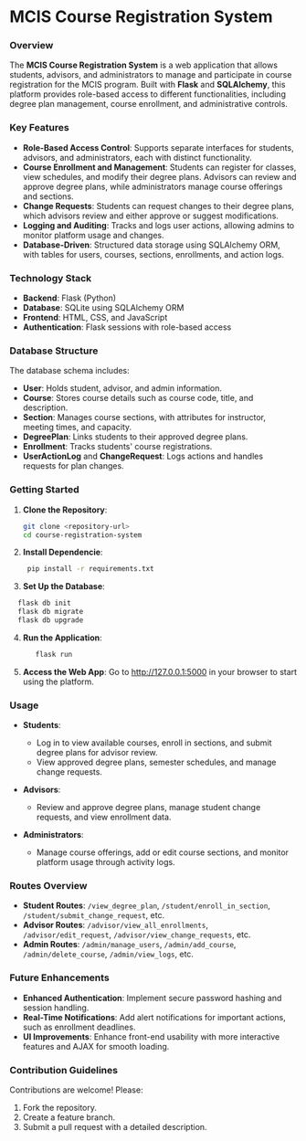 # MCIS Course Registration System

### Overview
The **MCIS Course Registration System** is a web application that allows students, advisors, and administrators to manage and participate in course registration for the MCIS program. Built with **Flask** and **SQLAlchemy**, this platform provides role-based access to different functionalities, including degree plan management, course enrollment, and administrative controls. 

### Key Features
- **Role-Based Access Control**: Supports separate interfaces for students, advisors, and administrators, each with distinct functionality.
- **Course Enrollment and Management**: Students can register for classes, view schedules, and modify their degree plans. Advisors can review and approve degree plans, while administrators manage course offerings and sections.
- **Change Requests**: Students can request changes to their degree plans, which advisors review and either approve or suggest modifications.
- **Logging and Auditing**: Tracks and logs user actions, allowing admins to monitor platform usage and changes.
- **Database-Driven**: Structured data storage using SQLAlchemy ORM, with tables for users, courses, sections, enrollments, and action logs.

### Technology Stack
- **Backend**: Flask (Python)
- **Database**: SQLite using SQLAlchemy ORM
- **Frontend**: HTML, CSS, and JavaScript
- **Authentication**: Flask sessions with role-based access

### Database Structure
The database schema includes:
- **User**: Holds student, advisor, and admin information.
- **Course**: Stores course details such as course code, title, and description.
- **Section**: Manages course sections, with attributes for instructor, meeting times, and capacity.
- **DegreePlan**: Links students to their approved degree plans.
- **Enrollment**: Tracks students' course registrations.
- **UserActionLog** and **ChangeRequest**: Logs actions and handles requests for plan changes.
### Getting Started

1. **Clone the Repository**:
   ```bash
   git clone <repository-url>
   cd course-registration-system
   ```
2. **Install Dependencie**:
   ```bash
    pip install -r requirements.txt
   ```
3. **Set Up the Database**:
  ```bash
    flask db init
    flask db migrate
    flask db upgrade
  ```
4. **Run the Application**:
   ```bash
      flask run
   ```
5. **Access the Web App**: Go to http://127.0.0.1:5000 in your browser to start using the platform.
   
### Usage

- **Students**: 
   - Log in to view available courses, enroll in sections, and submit degree plans for advisor review.
   - View approved degree plans, semester schedules, and manage change requests.
   
- **Advisors**: 
   - Review and approve degree plans, manage student change requests, and view enrollment data.
   
- **Administrators**: 
   - Manage course offerings, add or edit course sections, and monitor platform usage through activity logs.

### Routes Overview
- **Student Routes**: `/view_degree_plan`, `/student/enroll_in_section`, `/student/submit_change_request`, etc.
- **Advisor Routes**: `/advisor/view_all_enrollments`, `/advisor/edit_request`, `/advisor/view_change_requests`, etc.
- **Admin Routes**: `/admin/manage_users`, `/admin/add_course`, `/admin/delete_course`, `/admin/view_logs`, etc.

### Future Enhancements
- **Enhanced Authentication**: Implement secure password hashing and session handling.
- **Real-Time Notifications**: Add alert notifications for important actions, such as enrollment deadlines.
- **UI Improvements**: Enhance front-end usability with more interactive features and AJAX for smooth loading.

### Contribution Guidelines
Contributions are welcome! Please:
1. Fork the repository.
2. Create a feature branch.
3. Submit a pull request with a detailed description.
